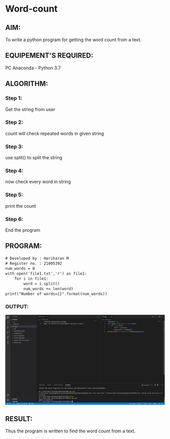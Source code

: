 # Word-count
## AIM:
To write a python program for getting the word count from a text.
## EQUIPEMENT'S REQUIRED: 
PC
Anaconda - Python 3.7
## ALGORITHM: 
### Step 1:
Get the string from user
### Step 2: 
count will check repeated words in given string
### Step 3: 
use split() to split the string
### Step 4:  
now check every word in string
### Step 5: 
print the count
### Step 6: 
End the program
## PROGRAM:
~~~
# Developed by : Hariharan M
# Register no. : 21005392
num_words = 0
with open('file1.txt','r') as file1:
    for i in file1:
        word = i.split()
        num_words += len(word)
print("Number of words={}".format(num_words))
~~~
### OUTPUT:

![output](y.jpg)

## RESULT:
Thus the program is written to find the word count from a text.

